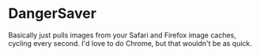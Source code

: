 # DangerSaver

Basically just pulls images from your Safari and Firefox image caches, cycling every second. I'd love to do Chrome, but that wouldn't be as quick.